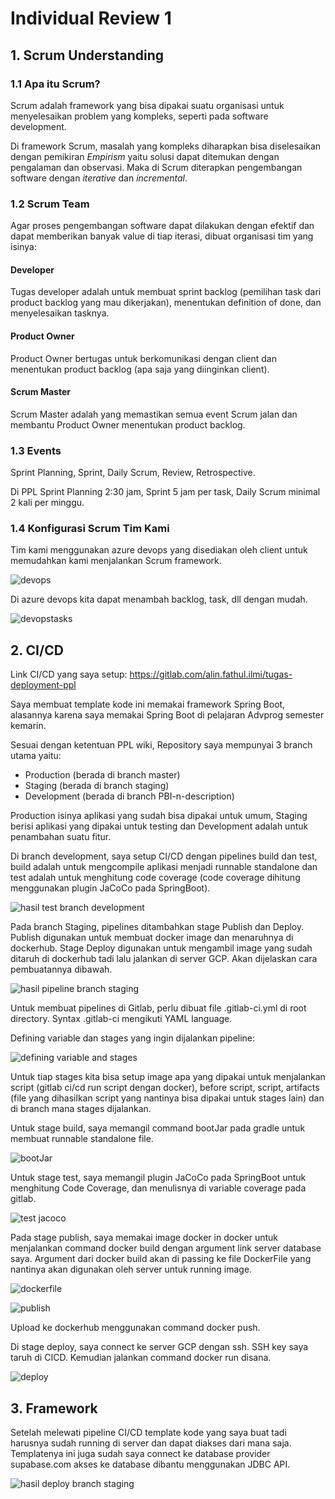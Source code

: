 # Individual Review 1

## 1. Scrum Understanding

### 1.1 Apa itu Scrum?
Scrum adalah framework yang bisa dipakai suatu organisasi untuk menyelesaikan problem yang kompleks, seperti pada software development.

Di framework Scrum, masalah yang kompleks diharapkan bisa diselesaikan dengan pemikiran *Empirism* yaitu solusi dapat ditemukan dengan pengalaman dan observasi. Maka di Scrum diterapkan pengembangan software dengan *iterative* dan *incremental*.

### 1.2 Scrum Team
Agar proses pengembangan software dapat dilakukan dengan efektif dan dapat memberikan banyak value di tiap iterasi, dibuat organisasi tim yang isinya:

#### Developer
Tugas developer adalah untuk membuat sprint backlog (pemilihan task dari product backlog yang mau dikerjakan), menentukan definition of done, dan menyelesaikan tasknya.

#### Product Owner
Product Owner bertugas untuk berkomunikasi dengan client dan menentukan product backlog (apa saja yang diinginkan client).

#### Scrum Master
Scrum Master adalah yang memastikan semua event Scrum jalan dan membantu Product Owner menentukan product backlog.

### 1.3 Events
Sprint Planning, Sprint, Daily Scrum, Review, Retrospective.

Di PPL Sprint Planning 2:30 jam, Sprint 5 jam per task, Daily Scrum minimal 2 kali per minggu.

### 1.4 Konfigurasi Scrum Tim Kami
Tim kami menggunakan azure devops yang disediakan oleh client untuk memudahkan kami menjalankan Scrum framework.

![devops](/img/img1.png)

Di azure devops kita dapat menambah backlog, task, dll dengan mudah.

![devopstasks](/img/img11.png)


## 2. CI/CD
Link CI/CD yang saya setup: https://gitlab.com/alin.fathul.ilmi/tugas-deployment-ppl

Saya membuat template kode ini memakai framework Spring Boot, alasannya karena saya memakai Spring Boot di pelajaran Advprog semester kemarin.

Sesuai dengan ketentuan PPL wiki, Repository saya mempunyai 3 branch utama yaitu:

- Production (berada di branch master)
- Staging (berada di branch staging)
- Development (berada di branch PBI-n-description)

Production isinya aplikasi yang sudah bisa dipakai untuk umum, Staging berisi aplikasi yang dipakai untuk testing dan Development adalah untuk penambahan suatu fitur.

Di branch development, saya setup CI/CD dengan pipelines build dan test, build adalah untuk mengcompile aplikasi menjadi runnable standalone dan test adalah untuk menghitung code coverage (code coverage dihitung menggunakan plugin JaCoCo pada SpringBoot).

![hasil test branch development](/img/img2.png)

Pada branch Staging, pipelines ditambahkan stage Publish dan Deploy. Publish digunakan untuk membuat docker image dan menaruhnya di dockerhub. Stage Deploy digunakan untuk mengambil image yang sudah ditaruh di dockerhub tadi lalu jalankan di server GCP. Akan dijelaskan cara pembuatannya dibawah.

![hasil pipeline branch staging](/img/img3.png)

Untuk membuat pipelines di Gitlab, perlu dibuat file .gitlab-ci.yml di root directory. Syntax .gitlab-ci mengikuti YAML language.

Defining variable dan stages yang ingin dijalankan pipeline:

![defining variable and stages](/img/img5.png)

Untuk tiap stages kita bisa setup image apa yang dipakai untuk menjalankan script (gitlab ci/cd run script dengan docker), before script, script, artifacts (file yang dihasilkan script yang nantinya bisa dipakai untuk stages lain) dan di branch mana stages dijalankan.

Untuk stage build, saya memangil command bootJar pada gradle untuk membuat runnable standalone file. 

![bootJar](/img/img6.png)

Untuk stage test, saya memangil plugin JaCoCo pada SpringBoot untuk menghitung Code Coverage, dan menulisnya di variable coverage pada gitlab.

![test jacoco](/img/img7.png)

Pada stage publish, saya memakai image docker in docker untuk menjalankan command docker build dengan argument link server database saya. Argument dari docker build akan di passing ke file DockerFile yang nantinya akan digunakan oleh server untuk running image. 

![dockerfile](/img/img9.png)

![publish](/img/img8.png)

Upload ke dockerhub menggunakan command docker push.

Di stage deploy, saya connect ke server GCP dengan ssh. SSH key saya taruh di CICD. Kemudian jalankan command docker run disana.

![deploy](/img/img10.png)

## 3. Framework
Setelah melewati pipeline CI/CD template kode yang saya buat tadi harusnya sudah running di server dan dapat diakses dari mana saja. Templatenya ini juga sudah saya connect ke database provider supabase.com akses ke database dibantu menggunakan JDBC API.

![hasil deploy branch staging](/img/img4.png)